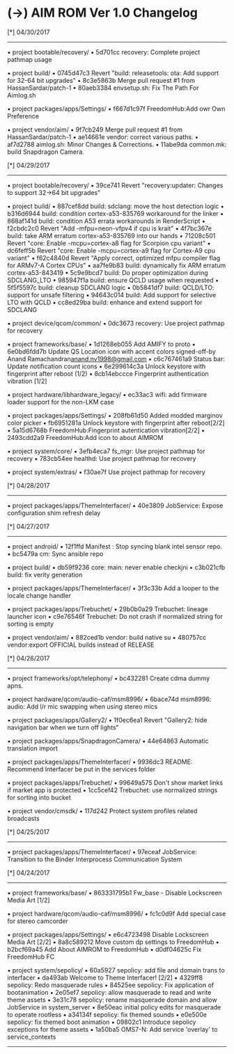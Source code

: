
 (->) AIM ROM Ver 1.0 Changelog
 ====================================== 


 [*] 04/30/2017
  *******************    


 ▪ project bootable/recovery/
 ▪ 5d701cc recovery: Complete project pathmap usage

 ▪ project build/
 ▪ 0745d47c3 Revert "build: releasetools: ota: Add support for 32-64 bit upgrades"
 ▪ 8c3e5863b Merge pull request #1 from HassanSardar/patch-1
 ▪ 80aeb3384 envsetup.sh: Fix The Path For Aimlog.sh

 ▪ project packages/apps/Settings/
 ▪ f667d1c97f  FreedomHub:Add owr Own Preference

 ▪ project vendor/aim/
 ▪ 9f7cb249 Merge pull request #1 from HassanSardar/patch-1
 ▪ ae14661e vendor: correct various paths.
 ▪ af7d2788 aimlog.sh: Minor Changes & Corrections.
 ▪ 11abe9da common.mk: build Snapdragon Camera.

 [*] 04/29/2017
  *******************    


 ▪ project bootable/recovery/
 ▪ 39ce741 Revert "recovery:updater: Changes to support 32->64 bit upgrades"

 ▪ project build/
 ▪ 887cef8dd build: sdclang: move the host detection logic
 ▪ b316d6944 build: condition cortex-a53-835769 workaround for the linker
 ▪ 868af141d build: condition A53 errata workarounds in RenderScript
 ▪ f2cbdc2c0 Revert "Add -mfpu=neon-vfpv4 if cpu is krait"
 ▪ 4f7bc367e build: take ARM erratum cortex-a53-835769 into our hands
 ▪ 71208c501 Revert "core: Enable -mcpu=cortex-a8 flag for Scorpion cpu variant"
 ▪ dc6feff5b Revert "core: Enable -mcpu=cortex-a9 flag for Cortex-A9 cpu variant"
 ▪ f62c4840d Revert "Apply correct, optimized mfpu compiler flag for ARMv7-A Cortex CPUs"
 ▪ aa7fe9b83 build: dynamically fix ARM erratum cortex-a53-843419
 ▪ 5c9e9bcd7 build: Do proper optimization during SDCLANG_LTO
 ▪ 985947f1a build: ensure QCLD usage when requested
 ▪ 5f5f5597c build: cleanup SDCLANG logic
 ▪ 0b5841df7 build: QCLD/LTO: support for unsafe filtering
 ▪ 94643c014 build: Add support for selective LTO with QCLD
 ▪ cc8ed29ba build: enhance and extend support for SDCLANG

 ▪ project device/qcom/common/
 ▪ 0dc3673 recovery: Use project pathmap for recovery

 ▪ project frameworks/base/
 ▪ 1d1268eb055 Add AMIFY to proto
 ▪ 6e0bd6fdd7b Update QS Location icon with accent colors signed-off-by Anand Ramachandran<anand.nv1998@gmail.com>
 ▪ c6c767461a9 Status bar: Update notification count icons
 ▪ 6e299614c3a Unlock keystore with fingerprint after reboot (1/2)
 ▪ 8cb14ebccce Fingerprint authentication vibration [1/2]

 ▪ project hardware/libhardware_legacy/
 ▪ ec33ac3 wifi: add firmware loader support for the non-LKM case

 ▪ project packages/apps/Settings/
 ▪ 208fb61d50 Added modded marginov color picker
 ▪ fb6951281a Unlock keystore with fingerprint after reboot[2/2]
 ▪ 5a15d6768b FreedomHub:Fingerprint autentication vibration[2/2]
 ▪ 2493cdd2a9 FreedomHub:Add icon to about AIMROM

 ▪ project system/core/
 ▪ 3efb4eca7 fs_mgr: Use project pathmap for recovery
 ▪ 783cb54ee healthd: Use project pathmap for recovery

 ▪ project system/extras/
 ▪ f30ae7f Use project pathmap for recovery

 [*] 04/28/2017
  *******************    


 ▪ project packages/apps/ThemeInterfacer/
 ▪ 40e3809 JobService: Expose configuration shim refresh delay

 [*] 04/27/2017
  *******************    


 ▪ project android/
 ▪ 12f1ffd Manifest : Stop syncing blank intel sensor repo.
 ▪ bc5479a cm: Sync ansible repo

 ▪ project build/
 ▪ db59f9236 core: main: never enable checkjni
 ▪ c3b021cfb build: fix verity generation

 ▪ project packages/apps/ThemeInterfacer/
 ▪ 3f3c33b Add a looper to the locale change handler

 ▪ project packages/apps/Trebuchet/
 ▪ 29b0b0a29 Trebuchet: lineage launcher icon
 ▪ c9e76546f Trebuchet: Do not crash if normalized string for sorting is empty

 ▪ project vendor/aim/
 ▪ 882ced1b vendor: build native su
 ▪ 480757cc vendor:export OFFICIAL builds instead of RELEASE

 [*] 04/26/2017
  *******************    


 ▪ project frameworks/opt/telephony/
 ▪ bc432281 Create cdma dummy apns.

 ▪ project hardware/qcom/audio-caf/msm8996/
 ▪ 6bace74d msm8996: audio: Add l/r mic swapping when using stereo mics

 ▪ project packages/apps/Gallery2/
 ▪ 1f0ec6ea1 Revert "Gallery2: hide navigation bar when we turn off lights"

 ▪ project packages/apps/SnapdragonCamera/
 ▪ 44e64863 Automatic translation import

 ▪ project packages/apps/ThemeInterfacer/
 ▪ 9936dc3 README: Recommend Interfacer be put in the services folder

 ▪ project packages/apps/Trebuchet/
 ▪ 99649a575 Don't show market links if market app is protected
 ▪ 1cc5cef42 Trebuchet: use normalized strings for sorting into bucket

 ▪ project vendor/cmsdk/
 ▪ 117d242 Protect system profiles related broadcasts

 [*] 04/25/2017
  *******************    


 ▪ project packages/apps/ThemeInterfacer/
 ▪ 97eceaf JobService: Transition to the Binder Interprocess Communication System

 [*] 04/24/2017
  *******************    


 ▪ project frameworks/base/
 ▪ 863331795b1 Fw_base - Disable Lockscreen Media Art [1/2]

 ▪ project hardware/qcom/audio-caf/msm8996/
 ▪ fc1c0d9f Add special case for stereo camcorder

 ▪ project packages/apps/Settings/
 ▪ e6c4723498 Disable Lockscreen Media Art [2/2]
 ▪ 8a8c589212 Move custom dp settings to FreedomHub
 ▪ b2bcf69a45 Add About AIMROM to FreedomHub
 ▪ d0df04625c Fix FreedomHub FC

 ▪ project system/sepolicy/
 ▪ 60a5927 sepolicy: add file and domain trans to interfacer
 ▪ da493ab Welcome to Theme Interfacer! [2/2]
 ▪ 4329ff8 sepolicy: Redo masquerade rules
 ▪ 84525ee sepolicy: Fix application of bootanimation
 ▪ 2e05ef7 sepolicy: allow masquerade to read and write theme assets
 ▪ 3e31c78 sepolicy: rename masquerade domain and allow JobService in system_server
 ▪ 8e50eac initial policy edits for masquerade to operate rootless
 ▪ a34134f sepolicy: fix themed sounds
 ▪ e0e500e sepolicy: fix themed boot animation
 ▪ 09802c1 Introduce sepolicy exceptions for theme assets
 ▪ 1a50ba5 OMS7-N: Add service 'overlay' to service_contexts

---------------------------------------------------------

